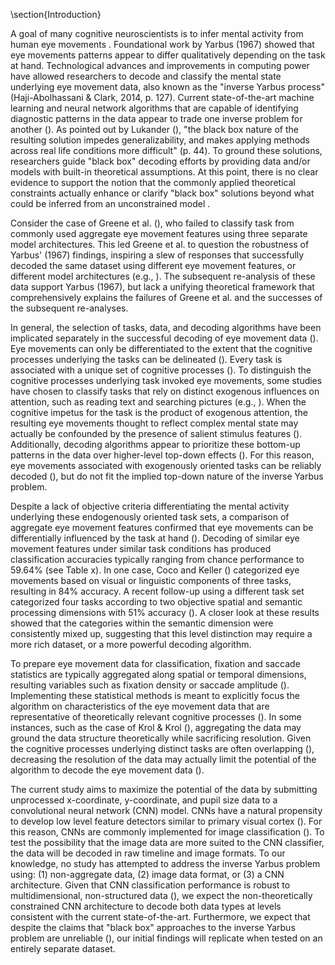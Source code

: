 \section{Introduction}

A goal of many cognitive neuroscientists is to infer mental activity from human eye movements <!--DeAngelus & Pelz reference? -->. Foundational work by Yarbus (1967) showed that eye movements patterns appear to differ qualitatively depending on the task at hand. Technological advances and improvements in computing power have allowed researchers to decode and classify the mental state underlying eye movement data, also known as the "inverse Yarbus process" (Haji-Abolhassani & Clark, 2014, p. 127). Current state-of-the-art machine learning and neural network algorithms that are capable of identifying diagnostic patterns in the data <!--beyond the constraints of any grounded theoretical assumptions--> appear to trade one inverse problem for another (<!--Lukander-->). As pointed out by Lukander (<!--year-->), "the black box nature of the resulting solution impedes generalizability, and makes applying methods across real life conditions more difficult" (p. 44). To ground these solutions, researchers guide "black box" decoding efforts by providing data and/or models with built-in theoretical assumptions. At this point, there is no clear evidence to support the notion that the commonly applied theoretical constraints actually enhance or clarify "black box" solutions beyond what could be inferred from an unconstrained model <!--NOTE: Lukander would say that unconstrained models are less reliable (generalizable), so maybe we need to argue that testing on multiple datasets provides the argument for generalizability-->.

Consider the case of Greene et al. (<!--year-->), who failed to classify task from commonly used aggregate eye movement features using three separate model architectures. This led Greene et al. to question the robustness of Yarbus' (1967) findings, inspiring a slew of responses that successfully decoded the same dataset using different eye movement features, or different model architectures (e.g., <!-- Haji-Abolhassani; Kanan; Borji & Itti -->). The subsequent re-analysis of these data support Yarbus (1967), but lack a unifying theoretical framework that comprehensively explains the failures of Greene et al. and the successes of the subsequent re-analyses<!--in classifying the cognitive processes underlying the eye movement data-->.

In general, the selection of tasks, data, and decoding algorithms have been implicated separately in the successful decoding of eye movement data (<!-- REFERENCE? -->). Eye movements can only be differentiated to the extent that the cognitive processes underlying the tasks can be delineated (<!-- Krol & Krol? -->). Every task is associated with a unique set of cognitive processes (<!-- Krol & Krol? Coco & Keller -->). To distinguish the cognitive processes underlying task invoked eye movements, some studies have chosen to classify tasks that rely on distinct exogenous influences on attention, such as reading text and searching pictures (e.g., <!-- Henderson 2013 -->). When the cognitive impetus for the task is the product of exogenous attention, the resulting eye movements thought to reflect complex mental state may actually be confounded by the presence of salient stimulus features (<!-- Henderson 2013 ; Boisvert & Bruce -->). Additionally, decoding algorithms appear to prioritize these bottom-up patterns in the data over higher-level top-down effects (<!-- Borji & Itti 2014 -->). For this reason, eye movements associated with exogenously oriented tasks can be reliably decoded (<!-- REFERENCES -->), but do not fit the implied top-down nature of the inverse Yarbus problem.

Despite a lack of objective criteria differentiating the mental activity underlying these endogenously oriented task sets, a comparison of aggregate eye movement features confirmed that eye movements can be differentially influenced by the task at hand (<!-- Castelano; DeAngelus & Pelz? -->). Decoding of similar eye movement features under similar task conditions has produced classification accuracies typically ranging from chance performance to 59.64% (see Table x). In one case, Coco and Keller (<!-- year -->) categorized eye movements based on visual or linguistic components of three tasks, resulting in 84% accuracy. A recent follow-up using a different task set categorized four tasks according to two objective spatial and semantic processing dimensions with 51% accuracy (<!-- Krol & Krol ref -->). A closer look at these results showed that the categories within the semantic dimension were consistently mixed up, suggesting that this level distinction may require a more rich dataset, or a more powerful decoding algorithm.

<!-- \insert{table_x} -->
<!-- TABLE X: breakdown of other studies: the tasks they looked at, the algorithms they used, and the acc
> Greene et al.: memory, decade, people, wealth; linear discriminant, correlation, SVM; 25.9% - chance = 25%
> Haji-Abolhassani & Clark: Greene et al. tasks; Hidden Markov Models; 59.64% - chance = 25%
> Kanan et al.: Greene et al. tasks; multi-fixation pattern analysis; 37.9% - chance = 25%
> Borji & Itti: Greene et al. tasks; kNN, RUSBoost; 34.24% - chance = 25%
> Borji & Itti: Yarbus tasks; kNN, RUSBoost; 24.21% - chance = 14.29%
> Coco & Keller: 84% - chance = 33%
> MacInnes et al.: view, memorize, search, preference; augmented Naive Bayes Network; 53.9% - chance = 25%
> Krol & Krol: people, indoors/outdoors, white/black, dot search; feed forward neural network (doesn't specify if CNN); 51.4% - chance = 25%
*this table is going to be very similar to Boisvert & Bruce
-->

To prepare eye movement data for classification, fixation and saccade statistics are typically aggregated along spatial or temporal dimensions, resulting variables such as fixation density or saccade amplitude (<!-- Mills; Anderson; MacInnes; Castelano -->). Implementing these statistical methods is meant to explicitly focus the algorithm on characteristics of the eye movement data that are representative of theoretically relevant cognitive processes (<!-- e.g., MacInnes ref -->). In some instances, such as the case of Krol & Krol (<!-- year -->), aggregating the data may ground the data structure theoretically while sacrificing resolution. Given the cognitive processes underlying distinct tasks are often overlapping (<!-- REF - Coco & Keller? -->), decreasing the resolution of the data may actually limit the potential of the algorithm to decode the eye movement data (<!-- is there a reference for this? or is this just me? -->).

The current study aims to maximize the potential of the data by submitting unprocessed x-coordinate, y-coordinate, and pupil size data to a convolutional neural network (CNN) model. CNNs have a natural propensity to develop low level feature detectors similar to primary visual cortex (<!-- REF -->). For this reason, CNNs are commonly implemented for image classification (<!-- REF -->). To test the possibility that the image data are more suited to the CNN classifier, the data will be decoded in raw timeline and image formats. To our knowledge, no study has attempted to address the inverse Yarbus problem <!--decode mental task from endogenously oriented eye movement data-->using: (1) non-aggregate data, (2) image data format, or (3) a CNN architecture. Given that CNN classification performance is robust to multidimensional, non-structured data (<!-- REF -->), we expect the non-theoretically constrained CNN architecture to decode both data types at levels consistent with the current state-of-the-art. Furthermore, we expect that despite the claims that "black box" approaches to the inverse Yarbus problem are unreliable (<!-- Lukander -->), our initial findings will replicate when tested on an entirely separate dataset. <!-- << should this paragraph be past-tense (except the hypotheses)? -->
